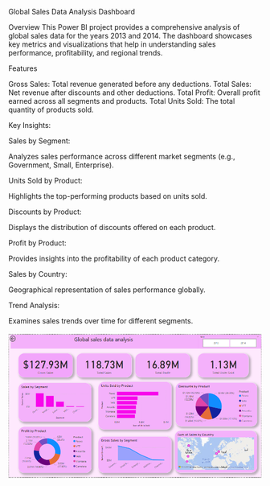 Global Sales Data Analysis Dashboard

Overview
This Power BI project provides a comprehensive analysis of global sales data for the years 2013 and 2014. The dashboard showcases key metrics and visualizations that help in understanding sales performance, profitability, and regional trends.

Features

Gross Sales: Total revenue generated before any deductions.
Total Sales: Net revenue after discounts and other deductions.
Total Profit: Overall profit earned across all segments and products.
Total Units Sold: The total quantity of products sold.

Key Insights:

Sales by Segment:

Analyzes sales performance across different market segments (e.g., Government, Small, Enterprise).

Units Sold by Product:

Highlights the top-performing products based on units sold.

Discounts by Product:

Displays the distribution of discounts offered on each product.

Profit by Product:

Provides insights into the profitability of each product category.

Sales by Country:

Geographical representation of sales performance globally.

Trend Analysis:

Examines sales trends over time for different segments.


![Dashboard Preview](image.png)
